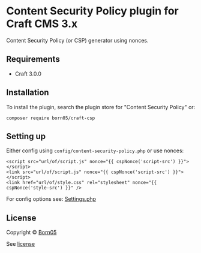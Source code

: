 # Content Security Policy plugin for Craft CMS 3.x

Content Security Policy (or CSP) generator using nonces.

## Requirements

- Craft 3.0.0

## Installation

To install the plugin, search the plugin store for "Content Security Policy" or:

`composer require born05/craft-csp`

## Setting up

Either config using `config/content-security-policy.php` or use nonces:
```
<script src="url/of/script.js" nonce="{{ cspNonce('script-src') }}"></script>
<link src="url/of/script.js" nonce="{{ cspNonce('script-src') }}"></script>
<link href="url/of/style.css" rel="stylesheet" nonce="{{ cspNonce('style-src') }}" />
```

For config options see: [Settings.php](https://github.com/born05/craft-csp/blob/master/src/models/Settings.php)

## License

Copyright © [Born05](https://www.born05.com/)

See [license](https://github.com/born05/craft-csp/blob/master/LICENSE.md)
